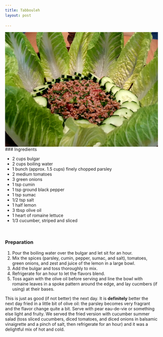 ```yaml
---
title: Tabbouleh
layout: post

---
```


<img alt="Tabbouleh" src="/assets/recipes/tabbouleh.png" style="float:left;margin-right:2em" />
### Ingredients

* 2 cups bulgar
* 2 cups boiling water
* 1 bunch (approx. 1.5 cups) finely chopped parsley
* 2 medium tomatoes
* 3 green onions
* 1 tsp cumin
* 1 tsp ground black pepper
* 1 tsp sumac
* 1/2 tsp salt
* 1 half lemon
* 3 tbsp olive oil
* 1 heart of romaine lettuce
* 1/3 cucumber, striped and sliced
<br clear="all" >

### Preparation

1. Pour the boiling water over the bulgar and let sit for an hour.
2. Mix the spices (parsley, cumin, pepper, sumac, and salt), tomatoes, green onions, and zest and juice of the lemon in a large bowl.
3. Add the bulgar and toss thoroughly to mix.
4. Refrigerate for an hour to let the flavors blend.
5. Toss again with the olive oil before serving and line the bowl with romaine leaves in a spoke pattern around the edge, and lay cucmbers (if using) at their bases.

This is just as good (if not better) the next day.  It is **definitely** better the next day fried in a little bit of olive oil: the parsley becomes very fragrant and the flavor change quite a bit.  Serve with pear eau-de-vie or something else light and fruity.  We served the fried version with cucumber summer salad (toss sliced cucumbers, diced tomatoes, and diced onions in balsamic vinaigrette and a pinch of salt, then refrigerate for an hour) and it was a delightful mix of hot and cold.

